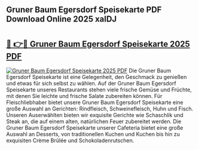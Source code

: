 ## Gruner Baum Egersdorf Speisekarte PDF Download Online 2025 xaIDJ

# <h2><a href="http://gc8aaw7.nevu.top/?p=Gruner+Baum+Egersdorf+Speisekarte">🔗 👉🔴 Gruner Baum Egersdorf Speisekarte 2025 PDF</a></h2>

[![Gruner Baum Egersdorf Speisekarte 2025 PDF](https://i.imgur.com/dBaPXMq.png)](http://gc8aaw7.nevu.top/?p=Gruner+Baum+Egersdorf+Speisekarte)
Die Gruner Baum Egersdorf Speisekarte ist eine Gelegenheit, den Geschmack zu genießen und etwas für sich selbst zu wählen. Auf der Gruner Baum Egersdorf Speisekarte unseres Restaurants stehen viele frische Gemüse und Früchte, mit denen Sie leichte und frische Salate zubereiten können. Für Fleischliebhaber bietet unsere Gruner Baum Egersdorf Speisekarte eine große Auswahl an Gerichten: Rindfleisch, Schweinefleisch, Huhn und Fisch. Unseren Auserwählten bieten wir exquisite Gerichte wie Schaschlik und Steak an, die auf einem alten, natürlichen Feuer zubereitet werden. Die Gruner Baum Egersdorf Speisekarte unserer Cafeteria bietet eine große Auswahl an Desserts, von traditionellen Kuchen und Kuchen bis hin zu exquisiten Crème Brûlée und Schokoladenrutschen.
